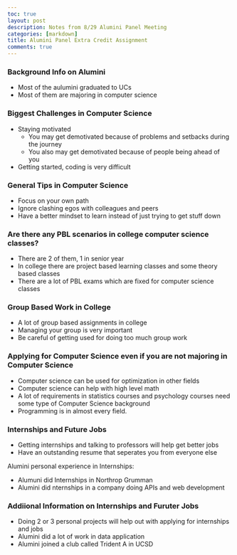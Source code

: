 ```yaml
---
toc: true
layout: post
description: Notes from 8/29 Alumini Panel Meeting
categories: [markdown]
title: Alumini Panel Extra Credit Assignment
comments: true
---
```


### Background Info on Alumini 
- Most of the aulumini graduated to UCs
- Most of them are majoring in computer science

### Biggest Challenges in Computer Science
- Staying motivated
   - You may get demotivated because of problems and setbacks during the journey
   - You also may get demotivated because of people being ahead of you
- Getting started, coding is very difficult

### General Tips in Computer Science
- Focus on your own path
- Ignore clashing egos with colleagues and peers
- Have a better mindset to learn instead of just trying to get stuff down

### Are there any PBL scenarios in college computer science classes?
- There are 2 of them, 1 in senior year 
- In college there are project based learning classes and some theory based classes
- There are a lot of PBL exams which are fixed for computer science classes

### Group Based Work in College
- A lot of group based assignments in college
- Managing your group is very important
- Be careful of getting used for doing too much group work

### Applying for Computer Science even if you are not majoring in Computer Science
- Computer science can be used for optimization in other fields 
- Computer science can help with high level math
- A lot of requirements in statistics courses and psychology courses need some type of Computer Science background
- Programming is in almost every field.

### Internships and Future Jobs
- Getting internships and talking to professors will help get better jobs
- Have an outstanding resume that seperates you from everyone else

Alumini personal experience in Internships:
- Alumuni did Internships in Northrop Grumman 
- Alumini did nternships in a company doing APIs and web development


### Addiional Information on Internships and Furuter Jobs
- Doing 2 or 3 personal projects will help out with applying for internships and jobs
- Alumini did a lot of work in data application
- Alumini joined a club called Trident A in UCSD
 








